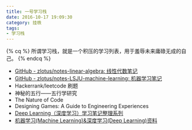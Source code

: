```yaml
---
title: 一号学习栈
date: 2016-10-17 19:09:30
category: 挂帙
tags:
- 学习栈
---
```

{% cq %}
所谓学习栈，就是一个积压的学习列表，用于羞辱未来庸碌无成的自己。
{% endcq %}
- [GitHub - zlotus/notes-linear-algebra: 线性代数笔记](https://link.zhihu.com/?target=https%3A//github.com/zlotus/notes-linear-algebra)
- [GitHub - zlotus/notes-LSJU-machine-learning: 机器学习笔记](https://link.zhihu.com/?target=https%3A//github.com/zlotus/notes-LSJU-machine-learning)
- Hackerrank/leetcode 刷题
- 神秘的五行——五行学研究
- The Nature of Code
- Designing Games: A Guide to Engineering Experiences
- [Deep Learning（深度学习）学习笔记整理系列](http://blog.csdn.net/fish0058/article/details/19756845)
- [机器学习(Machine Learning)&深度学习(Deep Learning)资料](https://github.com/ty4z2008/Qix/blob/master/dl.md)
<!--more-->


